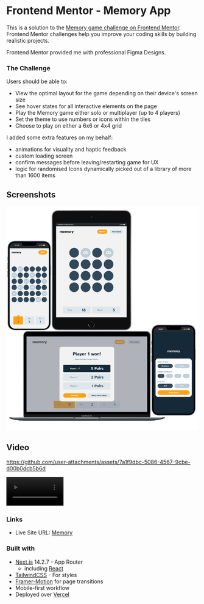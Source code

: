 # Frontend Mentor - Memory App

This is a solution to the [Memory game challenge on Frontend Mentor](https://www.frontendmentor.io/challenges/memory-game-vse4WFPvM). Frontend Mentor challenges help you improve your coding skills by building realistic projects. 

Frontend Mentor provided me with professional Figma Designs.

### The Challenge

Users should be able to:

- View the optimal layout for the game depending on their device's screen size
- See hover states for all interactive elements on the page
- Play the Memory game either solo or multiplayer (up to 4 players)
- Set the theme to use numbers or icons within the tiles
- Choose to play on either a 6x6 or 4x4 grid

I added some extra features on my behalf:

- animations for visuality and haptic feedback
- custom loading screen
- confirm messages before leaving/restarting game for UX
- logic for randomised Icons dynamically picked out of a library of more than 1600 items

## Screenshots

<img src="public/screenshots/Collection.png" width="700"/>




## Video
https://github.com/user-attachments/assets/7a1f9dbc-5086-4567-9cbe-d00b0dcb5b6d

<video src="public/screenshots/video.mp4" controls width="150" height="auto"></video>

### Links

- Live Site URL: [Memory](https://memory-phi-six.vercel.app/)

### Built with

- [Next.js](https://nextjs.org/) 14.2.7 - App Router
  - including [React](https://react.dev/)
- [TailwindCSS](https://tailwindcss.com/) - For styles
- [Framer-Motion](https://www.framer.com/motion/) for page transitions
- Mobile-first workflow
- Deployed over [Vercel](https://vercel.com/)
